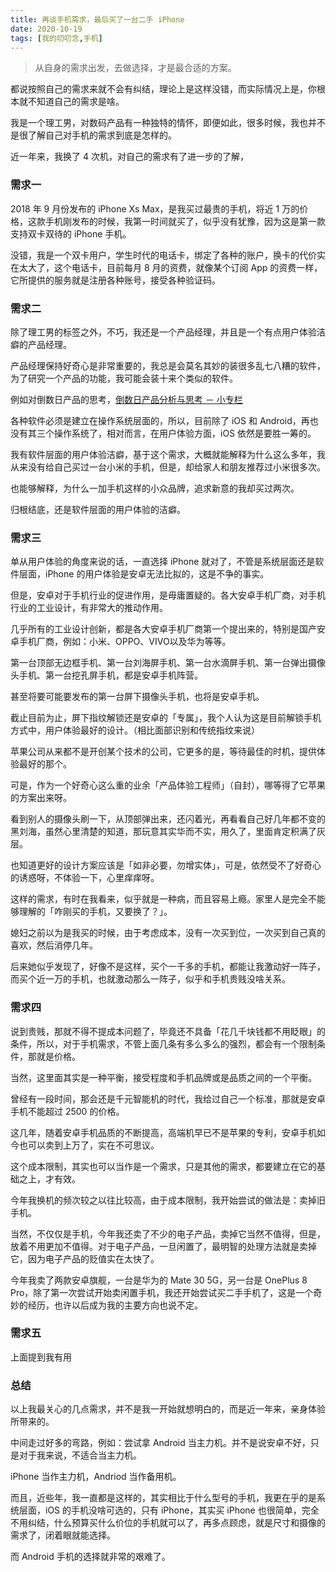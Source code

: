 ```yaml
---
title: 再谈手机需求，最后买了一台二手 iPhone
date: 2020-10-19
tags: [我的叨叨念,手机]
---
```


> 从自身的需求出发，去做选择，才是最合适的方案。

都说按照自己的需求来就不会有纠结，理论上是这样没错，而实际情况上是，你根本就不知道自己的需求是啥。

我是一个理工男，对数码产品有一种独特的情怀，即便如此，很多时候，我也并不是很了解自己对手机的需求到底是怎样的。

近一年来，我换了 4 次机，对自己的需求有了进一步的了解，

### 需求一

2018 年 9 月份发布的 iPhone Xs Max，是我买过最贵的手机，将近 1 万的价格，这款手机刚发布的时候，我第一时间就买了，似乎没有犹豫，因为这是第一款支持双卡双待的 iPhone 手机。

没错，我是一个双卡用户，学生时代的电话卡，绑定了各种的账户，换卡的代价实在太大了，这个电话卡，目前每月 8 月的资费，就像某个订阅 App 的资费一样，它所提供的服务就是注册各种账号，接受各种验证码。

### 需求二

除了理工男的标签之外，不巧，我还是一个产品经理，并且是一个有点用户体验洁癖的产品经理。

产品经理保持好奇心是非常重要的，我总是会莫名其妙的装很多乱七八糟的软件，为了研究一个产品的功能，我可能会装十来个类似的软件。

例如对倒数日产品的思考，[倒数日产品分析与思考 － 小专栏](https://xiaozhuanlan.com/topic/9214587306)

各种软件必须是建立在操作系统层面的，所以，目前除了 iOS 和 Android，再也没有其三个操作系统了，相对而言，在用户体验方面，iOS 依然是要胜一筹的。

我有软件层面的用户体验洁癖，基于这个需求，大概就能解释为什么这么多年，我从来没有给自己买过一台小米的手机，但是，却给家人和朋友推荐过小米很多次。

也能够解释，为什么一加手机这样的小众品牌，追求新意的我却买过两次。

归根结底，还是软件层面的用户体验的洁癖。

### 需求三

单从用户体验的角度来说的话，一直选择 iPhone 就对了，不管是系统层面还是软件层面，iPhone 的用户体验是安卓无法比拟的，这是不争的事实。

但是，安卓对于手机行业的促进作用，是毋庸置疑的。各大安卓手机厂商，对手机行业的工业设计，有非常大的推动作用。

几乎所有的工业设计创新，都是各大安卓手机厂商第一个提出来的，特别是国产安卓手机厂商，例如：小米、OPPO、VIVO以及华为等等。

第一台顶部无边框手机、第一台刘海屏手机、第一台水滴屏手机、第一台弹出摄像头手机、第一台挖孔屏手机，都是安卓手机阵营。

甚至将要可能要发布的第一台屏下摄像头手机，也将是安卓手机。

截止目前为止，屏下指纹解锁还是安卓的「专属」，我个人认为这是目前解锁手机方式中，用户体验最好的设计。（相比面部识别和传统指纹来说）

苹果公司从来都不是开创某个技术的公司，它更多的是，等待最佳的时机，提供体验最好的那个。

可是，作为一个好奇心这么重的业余「产品体验工程师」（自封），哪等得了它苹果的方案出来呀。

看到别人的摄像头刷一下，从顶部弹出来，还闪着光，再看看自己好几年都不变的黑刘海，虽然心里清楚的知道，那玩意其实华而不实，用久了，里面肯定积满了灰层。

也知道更好的设计方案应该是「如非必要，勿增实体」，可是，依然受不了好奇心的诱惑呀，不体验一下，心里痒痒呀。

这样的需求，有时在我看来，似乎就是一种病，而且容易上瘾。家里人是完全不能够理解的「咋刚买的手机，又要换了？」。

媳妇之前以为是我买的时候，由于考虑成本，没有一次买到位，一次买到自己真的喜欢，然后消停几年。

后来她似乎发现了，好像不是这样，买个一千多的手机，都能让我激动好一阵子，而买个近一万的手机，也就激动那么一阵子，似乎和手机贵贱没啥关系。

### 需求四

说到贵贱，那就不得不提成本问题了，毕竟还不具备「花几千块钱都不用眨眼」的条件，所以，对于手机需求，不管上面几条有多么多么的强烈，都会有一个限制条件，那就是价格。

当然，这里面其实是一种平衡，接受程度和手机品牌或是品质之间的一个平衡。

曾经有一段时间，那会还是千元智能机的时代，我给过自己一个标准，那就是安卓手机不能超过 2500 的价格。

这几年，随着安卓手机品质的不断提高，高端机早已不是苹果的专利，安卓手机如今也可以卖到上万了，实在不可思议。

这个成本限制，其实也可以当作是一个需求，只是其他的需求，都要建立在它的基础之上，才有效。

今年我换机的频次较之以往比较高，由于成本限制，我开始尝试的做法是：卖掉旧手机。

当然，不仅仅是手机，今年我还卖了不少的电子产品，卖掉它当然不值得，但是，放着不用更加不值得。对于电子产品，一旦闲置了，最明智的处理方法就是卖掉它，因为电子产品的贬值实在太快了。

今年我卖了两款安卓旗舰，一台是华为的 Mate 30 5G，另一台是 OnePlus 8 Pro，除了第一次尝试开始卖闲置手机，我还开始尝试买二手手机了，这是一个奇妙的经历，也许以后成为我的主要方向也说不定。

### 需求五

上面提到我有用

### 总结

以上我最关心的几点需求，并不是我一开始就想明白的，而是近一年来，亲身体验所带来的。

中间走过好多的弯路，例如：尝试拿 Android 当主力机。并不是说安卓不好，只是对于我来说，不适合当主力机。

 iPhone 当作主力机，Andriod 当作备用机。

而且，近些年，我一直都是这样的，其实相比于什么型号的手机，我更在乎的是系统层面，iOS 的手机没啥可选的，只有 iPhone，其实买 iPhone 也很简单，完全不用纠结，什么预算买什么价位的手机就可以了，再多点顾虑，就是尺寸和摄像的需求了，闭着眼就能选择。

而 Android 手机的选择就非常的艰难了。